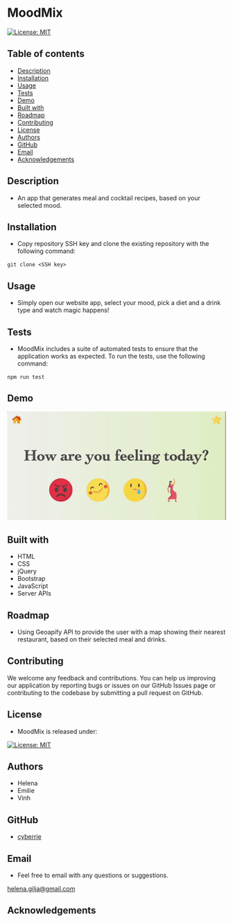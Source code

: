 # MoodMix

[![License: MIT](https://img.shields.io/badge/License-MIT-yellow.svg)](https://opensource.org/licenses/MIT)

## Table of contents

- [Description](#description)
- [Installation](#installation)
- [Usage](#usage)
- [Tests](#tests)
- [Demo](#demo)
- [Built with](#built-with)
- [Roadmap](#roadmap)
- [Contributing](#contributing)
- [License](#license)
- [Authors](#authors)
- [GitHub](#github)
- [Email](#email)
- [Acknowledgements](#acknowledgements)

## Description
- An app that generates meal and cocktail recipes, based on your selected mood.

## Installation

- Copy repository SSH key and clone the existing repository with the following command:

```
git clone <SSH key>
```

## Usage

- Simply open our website app, select your mood, pick a diet and a drink type and watch magic happens!

## Tests

- MoodMix includes a suite of automated tests to ensure that the application works as expected. To run the tests, use the following command:

```
npm run test
```

## Demo

![MoodMix](./assets/moodmix-demo.gif)

## Built with

* HTML
* CSS
* jQuery
* Bootstrap
* JavaScript
* Server APIs

## Roadmap

- Using Geoapify API to provide the user with a map showing their nearest restaurant, based on their selected meal and drinks.

## Contributing

We welcome any feedback and contributions. You can help us improving our application by reporting bugs or issues on our GitHub Issues page or contributing to the codebase by submitting a pull request on GitHub.

## License

- MoodMix is released under:  

[![License: MIT](https://img.shields.io/badge/License-MIT-yellow.svg)](https://opensource.org/licenses/MIT)

## Authors

* Helena
* Emilie
* Vinh 

## GitHub 

- [cyberrie](https://github.com/cyberrie)

## Email

- Feel free to email with any questions or suggestions.

helena.gilja@gmail.com

## Acknowledgements

